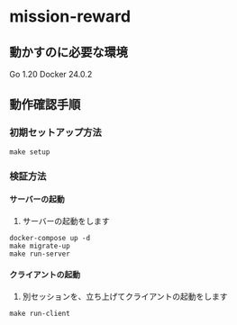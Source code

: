 # mission-reward

## 動かすのに必要な環境

Go 1.20
Docker 24.0.2

## 動作確認手順
### 初期セットアップ方法

```
make setup
```

### 検証方法
#### サーバーの起動
1. サーバーの起動をします
```
docker-compose up -d
make migrate-up
make run-server
```

#### クライアントの起動
1. 別セッションを、立ち上げてクライアントの起動をします

```
make run-client
```
